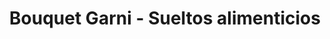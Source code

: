 ---
title: "Bouquet Garni - Sueltos alimenticios"
url: /cordoba/bouquet-garni-sueltos-alimenticios/
shop: alimentación sana
---